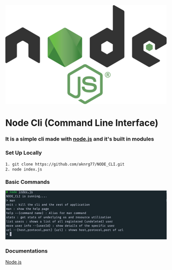 <p align="center">
  <img src="https://github.com/aknrg77/NODE_CLI/blob/master/assets/node.png" alt="Node.js"/>
</p>

# Node Cli (Command Line Interface)
### It is a simple cli made with [node.js](https://nodejs.org/en/) and it's built in modules

### Set Up Locally
```
1. git clone https://github.com/aknrg77/NODE_CLI.git
2. node index.js
```

### Basic Commands
<p align="center">
  <img src="https://github.com/aknrg77/NODE_CLI/blob/master/assets/help.png" alt="Node.js"/>
</p>

### Documentations
[Node.js](https://nodejs.org/en/docs/)

